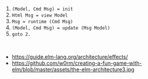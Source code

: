 1. `(Model, Cmd Msg) = init`
2. `Html Msg = view Model`
3. `Msg = runtime (Cmd Msg)`
4. `(Model, Cmd Msg) = update (Msg Model)`
5. `goto 2.`

<br>

- https://guide.elm-lang.org/architecture/effects/
- https://github.com/w0rm/creating-a-fun-game-with-elm/blob/master/assets/the-elm-architecture3.jpg
